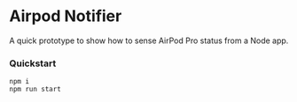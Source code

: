 # Airpod Notifier

A quick prototype to show how to sense AirPod Pro status from a Node app.

### Quickstart

```
npm i
npm run start
```
